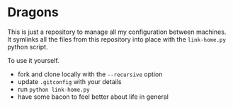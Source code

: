 Dragons
============================

This is just a repository to manage all my configuration between machines. It symlinks all the files from this repository into place with the `link-home.py` python script.

To use it yourself.
- fork and clone locally with the `--recursive` option
- update `.gitconfig` with your details
- run `python link-home.py`
- have some bacon to feel better about life in general